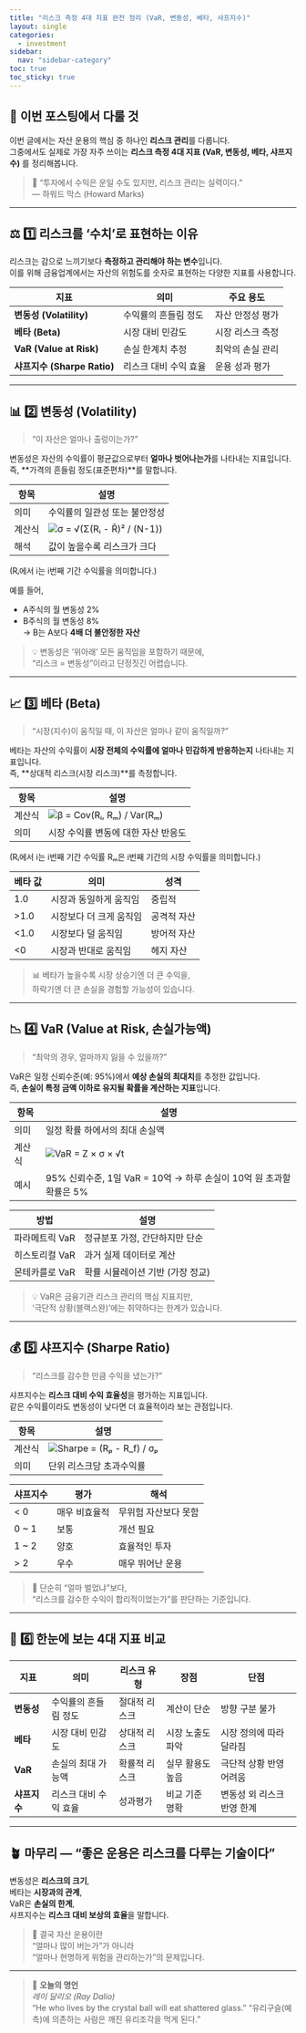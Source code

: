 ```yaml
---
title: "리스크 측정 4대 지표 완전 정리 (VaR, 변동성, 베타, 샤프지수)"
layout: single
categories:
  - investment
sidebar:
  nav: "sidebar-category"
toc: true
toc_sticky: true
---
```


## 👋 이번 포스팅에서 다룰 것

이번 글에서는 자산 운용의 핵심 중 하나인 **리스크 관리**를 다룹니다.  
그중에서도 실제로 가장 자주 쓰이는 **리스크 측정 4대 지표 (VaR, 변동성, 베타, 샤프지수)** 를 정리해봅니다.

> 💭 “투자에서 수익은 운일 수도 있지만, 리스크 관리는 실력이다.”  
> — 하워드 막스 (Howard Marks)

---

## ⚖️ 1️⃣ 리스크를 ‘수치’로 표현하는 이유

리스크는 감으로 느끼기보다 **측정하고 관리해야 하는 변수**입니다.  
이를 위해 금융업계에서는 자산의 위험도를 숫자로 표현하는 다양한 지표를 사용합니다.

| 지표 | 의미 | 주요 용도 |
|------|------|------------|
| **변동성 (Volatility)** | 수익률의 흔들림 정도 | 자산 안정성 평가 |
| **베타 (Beta)** | 시장 대비 민감도 | 시장 리스크 측정 |
| **VaR (Value at Risk)** | 손실 한계치 추정 | 최악의 손실 관리 |
| **샤프지수 (Sharpe Ratio)** | 리스크 대비 수익 효율 | 운용 성과 평가 |

---

## 📊 2️⃣ 변동성 (Volatility)

> “이 자산은 얼마나 출렁이는가?”

변동성은 자산의 수익률이 평균값으로부터 **얼마나 벗어나는가**를 나타내는 지표입니다.  
즉, **가격의 흔들림 정도(표준편차)**를 말합니다.

| 항목 | 설명 |
|------|------|
| 의미 | 수익률의 일관성 또는 불안정성 |
| 계산식 | ![σ = √(Σ(Rᵢ - R̄)² / (N-1))](https://latex.codecogs.com/png.image?\dpi{110}\sigma=\sqrt{\frac{1}{N-1}\sum_{i=1}^{N}(R_i-\bar{R})^2}) |
| 해석 | 값이 높을수록 리스크가 크다 |

(Rᵢ에서 i는 i번째 기간 수익률을 의미합니다.)

예를 들어,  
- A주식의 월 변동성 2%  
- B주식의 월 변동성 8%  
→ B는 A보다 **4배 더 불안정한 자산**

> 💡 변동성은 ‘위아래’ 모든 움직임을 포함하기 때문에,  
> “리스크 = 변동성”이라고 단정짓긴 어렵습니다.

---

## 📈 3️⃣ 베타 (Beta)

> “시장(지수)이 움직일 때, 이 자산은 얼마나 같이 움직일까?”

베타는 자산의 수익률이 **시장 전체의 수익률에 얼마나 민감하게 반응하는지** 나타내는 지표입니다.  
즉, **상대적 리스크(시장 리스크)**를 측정합니다.

| 항목 | 설명 |
|------|------|
| 계산식 | ![β = Cov(Rᵢ, Rₘ) / Var(Rₘ)](https://latex.codecogs.com/png.image?\dpi{110}\beta=\frac{Cov(R_i,R_m)}{Var(R_m)}) |
| 의미 | 시장 수익률 변동에 대한 자산 반응도 |

(Rᵢ에서 i는 i번째 기간 수익률 Rₘ은 i번째 기간의 시장 수익률을 의미합니다.)

| 베타 값 | 의미 | 성격 |
|----------|------|------|
| 1.0 | 시장과 동일하게 움직임 | 중립적 |
| >1.0 | 시장보다 더 크게 움직임 | 공격적 자산 |
| <1.0 | 시장보다 덜 움직임 | 방어적 자산 |
| <0 | 시장과 반대로 움직임 | 헤지 자산 |

> 📊 베타가 높을수록 시장 상승기엔 더 큰 수익을,  
> 하락기엔 더 큰 손실을 경험할 가능성이 있습니다.

---

## 📉 4️⃣ VaR (Value at Risk, 손실가능액)

> “최악의 경우, 얼마까지 잃을 수 있을까?”

VaR은 일정 신뢰수준(예: 95%)에서 **예상 손실의 최대치**를 추정한 값입니다.  
즉, **손실이 특정 금액 이하로 유지될 확률을 계산하는 지표**입니다.

| 항목 | 설명 |
|------|------|
| 의미 | 일정 확률 하에서의 최대 손실액 |
| 계산식 | ![VaR = Z × σ × √t](https://latex.codecogs.com/png.image?\dpi{110}VaR=Z\times\sigma\times\sqrt{t}) |
| 예시 | 95% 신뢰수준, 1일 VaR = 10억 → 하루 손실이 10억 원 초과할 확률은 5% |

| 방법 | 설명 |
|------|------|
| 파라메트릭 VaR | 정규분포 가정, 간단하지만 단순 |
| 히스토리컬 VaR | 과거 실제 데이터로 계산 |
| 몬테카를로 VaR | 확률 시뮬레이션 기반 (가장 정교) |

> 💡 VaR은 금융기관 리스크 관리의 핵심 지표지만,  
> ‘극단적 상황(블랙스완)’에는 취약하다는 한계가 있습니다.

---

## 💰 5️⃣ 샤프지수 (Sharpe Ratio)

> “리스크를 감수한 만큼 수익을 냈는가?”

샤프지수는 **리스크 대비 수익 효율성**을 평가하는 지표입니다.  
같은 수익률이라도 변동성이 낮다면 더 효율적이라 보는 관점입니다.

| 항목 | 설명 |
|------|------|
| 계산식 | ![Sharpe = (Rₚ - R_f) / σₚ](https://latex.codecogs.com/png.image?\dpi{110}Sharpe=\frac{R_p-R_f}{\sigma_p}) |
| 의미 | 단위 리스크당 초과수익률 |

| 샤프지수 | 평가 | 해석 |
|------------|--------|------|
| < 0 | 매우 비효율적 | 무위험 자산보다 못함 |
| 0 ~ 1 | 보통 | 개선 필요 |
| 1 ~ 2 | 양호 | 효율적인 투자 |
| > 2 | 우수 | 매우 뛰어난 운용 |

> 💬 단순히 “얼마 벌었냐”보다,  
> “리스크를 감수한 수익이 합리적이었는가”를 판단하는 기준입니다.

---

## 🧭 6️⃣ 한눈에 보는 4대 지표 비교

| 지표 | 의미 | 리스크 유형 | 장점 | 단점 |
|------|------|--------------|------|------|
| **변동성** | 수익률의 흔들림 정도 | 절대적 리스크 | 계산이 단순 | 방향 구분 불가 |
| **베타** | 시장 대비 민감도 | 상대적 리스크 | 시장 노출도 파악 | 시장 정의에 따라 달라짐 |
| **VaR** | 손실의 최대 가능액 | 확률적 리스크 | 실무 활용도 높음 | 극단적 상황 반영 어려움 |
| **샤프지수** | 리스크 대비 수익 효율 | 성과평가 | 비교 기준 명확 | 변동성 외 리스크 반영 한계 |

---

## 🪴 마무리 — “좋은 운용은 리스크를 다루는 기술이다”

변동성은 **리스크의 크기**,  
베타는 **시장과의 관계**,  
VaR은 **손실의 한계**,  
샤프지수는 **리스크 대비 보상의 효율**을 말합니다.

> 📌 결국 자산 운용이란  
> “얼마나 많이 버는가”가 아니라  
> “얼마나 현명하게 위험을 관리하는가”의 문제입니다.

---

> 💬 **오늘의 명언**  
> *레이 달리오 (Ray Dalio)*  
> “He who lives by the crystal ball will eat shattered glass.”
> “유리구슬(예측)에 의존하는 사람은 깨진 유리조각을 먹게 된다.”